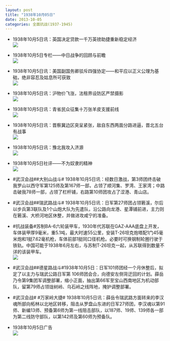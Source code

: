 ```yaml
---
layout: post
title: "1938年10月05日"
date: 2013-10-05
categories: 全面抗战(1937-1945)
---
```


<meta name="referrer" content="no-referrer" />

- 1938年10月5日讯：英国决定贷款一千万英镑助捷重新稳定经济 <br/><img src="https://ww2.sinaimg.cn/large/aca367d8jw1e9ansahyczj207613276x.jpg" />

- 1938年10月5日专栏——中日战争的回顾与前瞻 <br/><img src="https://ww4.sinaimg.cn/large/aca367d8jw1e9am1uja9yj20au0zln0b.jpg" />

- 1938年10月5日讯：美国副国务卿驳斥四强协定——和平应以正义公理为基础，绝非容忍及姑息所可获致 <br/><img src="https://ww2.sinaimg.cn/large/aca367d8jw1e9akbfa97oj20550c1wey.jpg" />

- 1938年10月5日讯：沪物价飞涨，法租界设防区严禁摄影 <br/><img src="https://ww2.sinaimg.cn/large/aca367d8jw1e9aikzz052j205v0oy3zo.jpg" />

- 1938年10月5日讯：青省民众征集十万张羊皮支援前线 <br/><img src="https://ww2.sinaimg.cn/large/aca367d8jw1e9agukxhfmj20aj06ejsd.jpg" />

- 1938年10月5日讯：晋察冀边区突呈紧张，敌自东西两面分路进逼，晋北五台有战事 <br/><img src="https://ww3.sinaimg.cn/large/aca367d8jw1e9af44p5obj20b90w60vf.jpg" />

- 1938年10月5日讯：豫北我攻入济源 <br/><img src="https://ww3.sinaimg.cn/large/aca367d8jw1e9addpmcg1j20fr0jetd8.jpg" />

- 1938年10月5日社评——不为奴隶的精神 <br/><img src="https://ww3.sinaimg.cn/large/aca367d8jw1e9a86f4voej20go10zgs7.jpg" />

- #武汉会战##大别山战斗# 1938年10月5日讯：经数日激战，第3师团终击破我罗山以西守军第125师及第167师一部，占领了顺河集、罗湾、王家湾；中路击破我78师一部，占领了栏杆铺，右路第10师团攻占了涩港、青山店。 

- #武汉会战##瑞武路战斗# 1938年10月5日讯：日军第27师团占领箬溪，尔后以步兵第3联队及1个山炮大队为先遣队，沿公路向龙港、星潭铺前进，主力则在箬溪、大桥河地区休整，并做进攻咸宁的准备。 

- #抗战装备#苏制BA-6六轮装甲车，1930年代苏联在GAZ-AAA底盘上开发，车体装甲厚9毫米，重5.1吨，最大时速55公里，安装T-26坦克炮塔配1门45毫米炮和1挺7.62毫机枪，车体前部1挺同口径机枪。必要时可换钢制轮圈行驶于铁轨。中国可能于1938年6月左右，与苏制T-26坦克一起，从苏联得到数量不详的该装甲车。 <br/><img src="https://ww1.sinaimg.cn/large/aca367d8jw1e9a2on9c2ej20c10t2mzc.jpg" />

- #武汉会战##德星路战斗#1938年10月5日：日军101师团经一个月休整后，拟定了以主力与瑞武公路日军第 106师团会合，向德安左侧背迂回的计划。薛岳乃令第9集团军调整部署，缩小正面，抽出第66军至宝山西南地区为机动部队，留第79师占领垅树岭、乌石岭之线阵地，掩护调整部署。 

- #武汉会战# #万家岭大捷# 1938年10月5日讯：薛岳令瑞武路方面转来的李汉魂所部向柘林以北地区转移，阻击从罗盘山东进的日军27师团，李汉魂以第91师、新编13师、预备第6师为第一线阻击部队，以187师、19师、139师各一部为第二线防守部队，以第142师及第60师为预备队。 

- 1938年10月5日广告 <br/><img src="https://ww2.sinaimg.cn/large/aca367d8jw1e99xrt7dkoj20d30jcq5d.jpg" />

